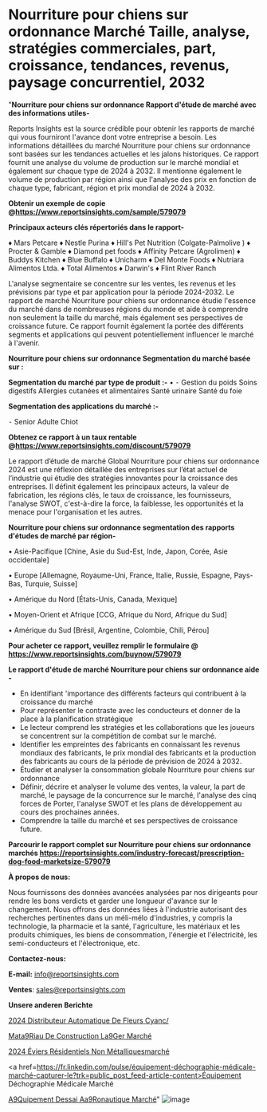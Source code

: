 # Nourriture pour chiens sur ordonnance Marché Taille, analyse, stratégies commerciales, part, croissance, tendances, revenus, paysage concurrentiel, 2032

"<strong>Nourriture pour chiens sur ordonnance Rapport d'étude de marché avec des informations utiles-</strong>

Reports Insights est la source crédible pour obtenir les rapports de marché qui vous fourniront l'avance dont votre entreprise a besoin. Les informations détaillées du marché Nourriture pour chiens sur ordonnance sont basées sur les tendances actuelles et les jalons historiques. Ce rapport fournit une analyse du volume de production sur le marché mondial et également sur chaque type de 2024 à 2032. Il mentionne également le volume de production par région ainsi que l'analyse des prix en fonction de chaque type, fabricant, région et prix mondial de 2024 à 2032.

<strong><b>Obtenir un exemple de copie @</b></strong><a href=https://www.reportsinsights.com/sample/579079><strong><b>https://www.reportsinsights.com/sample/579079</b></strong></a>

<b>Principaux acteurs clés répertoriés dans le rapport-</b>

<b> </b>♦ Mars Petcare 
♦ Nestle Purina 
♦ Hill's Pet Nutrition (Colgate-Palmolive ) 
♦ Procter & Gamble 
♦ Diamond pet foods 
♦ Affinity Petcare (Agrolimen) 
♦ Buddys Kitchen 
♦ Blue Buffalo 
♦ Unicharm 
♦ Del Monte Foods 
♦ Nutriara Alimentos Ltda. 
♦ Total Alimentos 
♦ Darwin's 
♦ Flint River Ranch

L'analyse segmentaire se concentre sur les ventes, les revenus et les prévisions par type et par application pour la période 2024-2032. Le rapport de marché Nourriture pour chiens sur ordonnance étudie l'essence du marché dans de nombreuses régions du monde et aide à comprendre non seulement la taille du marché, mais également ses perspectives de croissance future. Ce rapport fournit également la portée des différents segments et applications qui peuvent potentiellement influencer le marché à l'avenir.

<strong>Nourriture pour chiens sur ordonnance Segmentation du marché basée sur :</strong>

<strong>Segmentation du marché par type de produit :-</strong>
•
⁃ Gestion du poids
Soins digestifs
Allergies cutanées et alimentaires
Santé urinaire
Santé du foie

<strong>Segmentation des applications du marché :-</strong>

⁃ Senior
Adulte
Chiot

<strong><b>Obtenez ce rapport à un taux rentable @</b></strong><a href=https://www.reportsinsights.com/discount/579079><strong><b>https://www.reportsinsights.com/discount/579079</b></strong></a>

Le rapport d’étude de marché Global Nourriture pour chiens sur ordonnance 2024 est une réflexion détaillée des entreprises sur l’état actuel de l’industrie qui étudie des stratégies innovantes pour la croissance des entreprises. Il définit également les principaux acteurs, la valeur de fabrication, les régions clés, le taux de croissance, les fournisseurs, l'analyse SWOT, c'est-à-dire la force, la faiblesse, les opportunités et la menace pour l'organisation et les autres.

<strong>Nourriture pour chiens sur ordonnance segmentation des rapports d'études de marché par région-</strong>

• Asie-Pacifique [Chine, Asie du Sud-Est, Inde, Japon, Corée, Asie occidentale]

• Europe [Allemagne, Royaume-Uni, France, Italie, Russie, Espagne, Pays-Bas, Turquie, Suisse]

• Amérique du Nord [États-Unis, Canada, Mexique]

• Moyen-Orient et Afrique [CCG, Afrique du Nord, Afrique du Sud]

• Amérique du Sud [Brésil, Argentine, Colombie, Chili, Pérou]

<strong>Pour acheter ce rapport, veuillez remplir le formulaire @   <a href=https://www.reportsinsights.com/buynow/579079>https://www.reportsinsights.com/buynow/579079</a></strong>

<strong>Le rapport d'étude de marché Nourriture pour chiens sur ordonnance aide -</strong>
<ul>
  <li>En identifiant 'importance des différents facteurs qui contribuent à la croissance du marché</li>
  <li>Pour représenter le contraste avec les conducteurs et donner de la place à la planification stratégique</li>
  <li>Le lecteur comprend les stratégies et les collaborations que les joueurs se concentrent sur la compétition de combat sur le marché.</li>
  <li>Identifier les empreintes des fabricants en connaissant les revenus mondiaux des fabricants, le prix mondial des fabricants et la production des fabricants au cours de la période de prévision de 2024 à 2032.</li>
  <li>Étudier et analyser la consommation globale Nourriture pour chiens sur ordonnance</li>
  <li>Définir, décrire et analyser le volume des ventes, la valeur, la part de marché, le paysage de la concurrence sur le marché, l'analyse des cinq forces de Porter, l'analyse SWOT et les plans de développement au cours des prochaines années.</li>
  <li>Comprendre la taille du marché et ses perspectives de croissance future.</li>
</ul>

<strong>Parcourir le rapport complet sur Nourriture pour chiens sur ordonnance marchés <a href=https://reportsinsights.com/industry-forecast/prescription-dog-food-marketsize-579079>https://reportsinsights.com/industry-forecast/prescription-dog-food-marketsize-579079</a></strong>

<strong>À propos de nous:</strong>

Nous fournissons des données avancées analysées par nos dirigeants pour rendre les bons verdicts et garder une longueur d'avance sur le changement. Nous offrons des données liées à l'industrie autorisant des recherches pertinentes dans un méli-mélo d'industries, y compris la technologie, la pharmacie et la santé, l'agriculture, les matériaux et les produits chimiques, les biens de consommation, l'énergie et l'électricité, les semi-conducteurs et l'électronique, etc.

<strong>Contactez-nous:</strong>

<strong>E-mail:</strong> <a href=mailto:info@reportsinsights.com>info@reportsinsights.com</a>

<strong>Ventes</strong>: <a href=mailto:sales@reportsinsights.com>sales@reportsinsights.com</a>

<strong>Unsere anderen Berichte</strong>

<a href=https://www.linkedin.com/pulse/2024-distributeur-automatique-de-fleurs-cyanc/>2024 Distributeur Automatique De Fleurs Cyanc/</a>

<a href=https://www.linkedin.com/pulse/mat%C3%A9riau-de-construction-l%C3%A9ger-march%C3%A9-2024-part-rgj7e/>Mata9Riau De Construction La9Ger Marché</a>

<a href=https://www.linkedin.com/pulse/2024-éviers-résidentiels-non-métalliquesmarché-ixaic/>2024 Éviers Résidentiels Non Métalliquesmarché</a>

<a href=https://fr.linkedin.com/pulse/équipement-déchographie-médicale-marché-capturer-le?trk=public_post_feed-article-content>Équipement Déchographie Médicale Marché</a>

<a href=https://www.linkedin.com/pulse/%C3%A9quipement-dessai-a%C3%A9ronautique-march%C3%A9-2024-2030-oxiof/>A9Quipement Dessai Aa9Ronautique Marché</a>"
![image](https://github.com/daminid12/RItrends/assets/158430485/3e51d63b-2077-4509-b0ce-fc985fd9a5b0)
